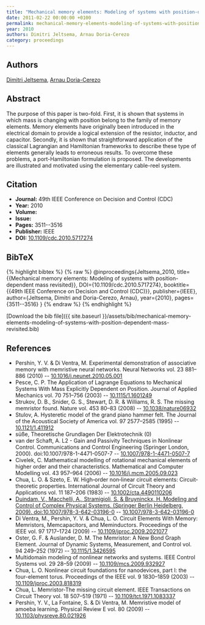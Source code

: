 ```yaml
---
title: "Mechanical memory elements: Modeling of systems with position-dependent mass revisited"
date: 2011-02-22 00:00:00 +0100
permalink: mechanical-memory-elements-modeling-of-systems-with-position-dependent-mass-revisited
year: 2010
authors: Dimitri Jeltsema, Arnau Doria-Cerezo
category: proceedings
---
```

 
## Authors
[Dimitri Jeltsema](authors/dimitri-jeltsema), [Arnau Doria-Cerezo](authors/arnau-doria-cerezo)
 
## Abstract
The purpose of this paper is two-fold. First, it is shown that systems in which mass is changing with position belong to the family of memory elements. Memory elements have originally been introduced in the electrical domain to provide a logical extension of the resistor, inductor, and capacitor. Secondly, it is shown that straightforward application of the classical Lagrangian and Hamiltonian frameworks to describe these type of elements generally leads to erroneous results. To overcome these problems, a port-Hamiltonian formulation is proposed. The developments are illustrated and motivated using the elementary cable-reel system.
 
## Citation
- **Journal:** 49th IEEE Conference on Decision and Control (CDC)
- **Year:** 2010
- **Volume:** 
- **Issue:** 
- **Pages:** 3511--3516
- **Publisher:** IEEE
- **DOI:** [10.1109/cdc.2010.5717274](https://doi.org/10.1109/cdc.2010.5717274)
 
## BibTeX
{% highlight bibtex %}
{% raw %}
@inproceedings{Jeltsema_2010,
  title={{Mechanical memory elements: Modeling of systems with position-dependent mass revisited}},
  DOI={10.1109/cdc.2010.5717274},
  booktitle={{49th IEEE Conference on Decision and Control (CDC)}},
  publisher={IEEE},
  author={Jeltsema, Dimitri and Doria-Cerezo, Arnau},
  year={2010},
  pages={3511--3516}
}
{% endraw %}
{% endhighlight %}
 
[Download the bib file]({{ site.baseurl }}/assets/bib/mechanical-memory-elements-modeling-of-systems-with-position-dependent-mass-revisited.bib)
 
## References
- Pershin, Y. V. & Di Ventra, M. Experimental demonstration of associative memory with memristive neural networks. Neural Networks vol. 23 881–886 (2010) -- [10.1016/j.neunet.2010.05.001](https://doi.org/10.1016/j.neunet.2010.05.001)
- Pesce, C. P. The Application of Lagrange Equations to Mechanical Systems With Mass Explicitly Dependent on Position. Journal of Applied Mechanics vol. 70 751–756 (2003) -- [10.1115/1.1601249](https://doi.org/10.1115/1.1601249)
- Strukov, D. B., Snider, G. S., Stewart, D. R. & Williams, R. S. The missing memristor found. Nature vol. 453 80–83 (2008) -- [10.1038/nature06932](https://doi.org/10.1038/nature06932)
- Stulov, A. Hysteretic model of the grand piano hammer felt. The Journal of the Acoustical Society of America vol. 97 2577–2585 (1995) -- [10.1121/1.411912](https://doi.org/10.1121/1.411912)
- süße, Theoretische Grundlagen Der Elektrotechnik (0)
- van der Schaft, A. L2 - Gain and Passivity Techniques in Nonlinear Control. Communications and Control Engineering (Springer London, 2000). doi:10.1007/978-1-4471-0507-7 -- [10.1007/978-1-4471-0507-7](https://doi.org/10.1007/978-1-4471-0507-7)
- Civelek, C. Mathematical modelling of rotational mechanical elements of higher order and their characteristics. Mathematical and Computer Modelling vol. 43 957–964 (2006) -- [10.1016/j.mcm.2005.09.023](https://doi.org/10.1016/j.mcm.2005.09.023)
- Chua, L. O. & Szeto, E. W. High‐order non‐linear circuit elements: Circuit‐theoretic properties. International Journal of Circuit Theory and Applications vol. 11 187–206 (1983) -- [10.1002/cta.4490110206](https://doi.org/10.1002/cta.4490110206)
- [Duindam, V., Macchelli, A., Stramigioli, S. & Bruyninckx, H. Modeling and Control of Complex Physical Systems. (Springer Berlin Heidelberg, 2009). doi:10.1007/978-3-642-03196-0](modeling-and-control-of-complex-physical-systems) -- [10.1007/978-3-642-03196-0](https://doi.org/10.1007/978-3-642-03196-0)
- Di Ventra, M., Pershin, Y. V. & Chua, L. O. Circuit Elements With Memory: Memristors, Memcapacitors, and Meminductors. Proceedings of the IEEE vol. 97 1717–1724 (2009) -- [10.1109/jproc.2009.2021077](https://doi.org/10.1109/jproc.2009.2021077)
- Oster, G. F. & Auslander, D. M. The Memristor: A New Bond Graph Element. Journal of Dynamic Systems, Measurement, and Control vol. 94 249–252 (1972) -- [10.1115/1.3426595](https://doi.org/10.1115/1.3426595)
- Multidomain modeling of nonlinear networks and systems. IEEE Control Systems vol. 29 28–59 (2009) -- [10.1109/mcs.2009.932927](https://doi.org/10.1109/mcs.2009.932927)
- Chua, L. O. Nonlinear circuit foundations for nanodevices, part I: the four-element torus. Proceedings of the IEEE vol. 9 1830–1859 (2003) -- [10.1109/jproc.2003.818319](https://doi.org/10.1109/jproc.2003.818319)
- Chua, L. Memristor-The missing circuit element. IEEE Transactions on Circuit Theory vol. 18 507–519 (1971) -- [10.1109/tct.1971.1083337](https://doi.org/10.1109/tct.1971.1083337)
- Pershin, Y. V., La Fontaine, S. & Di Ventra, M. Memristive model of amoeba learning. Physical Review E vol. 80 (2009) -- [10.1103/physreve.80.021926](https://doi.org/10.1103/physreve.80.021926)

